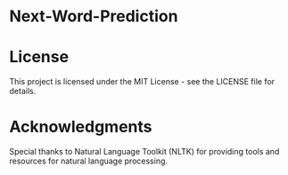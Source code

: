 # Next-Word-Prediction

# License
This project is licensed under the MIT License - see the LICENSE file for details.

# Acknowledgments
Special thanks to Natural Language Toolkit (NLTK) for providing tools and resources for natural language processing.

